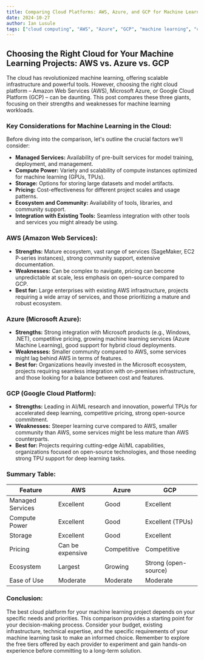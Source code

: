 ```yaml
---
title: Comparing Cloud Platforms: AWS, Azure, and GCP for Machine Learning
date: 2024-10-27
author: Ian Lusule
tags: ["cloud computing", "AWS", "Azure", "GCP", "machine learning", "comparison"]
---
```


## Choosing the Right Cloud for Your Machine Learning Projects: AWS vs. Azure vs. GCP

The cloud has revolutionized machine learning, offering scalable infrastructure and powerful tools.  However, choosing the right cloud platform – Amazon Web Services (AWS), Microsoft Azure, or Google Cloud Platform (GCP) – can be daunting. This post compares these three giants, focusing on their strengths and weaknesses for machine learning workloads.

### Key Considerations for Machine Learning in the Cloud:

Before diving into the comparison, let's outline the crucial factors we'll consider:

* **Managed Services:**  Availability of pre-built services for model training, deployment, and management.
* **Compute Power:**  Variety and scalability of compute instances optimized for machine learning (GPUs, TPUs).
* **Storage:** Options for storing large datasets and model artifacts.
* **Pricing:** Cost-effectiveness for different project scales and usage patterns.
* **Ecosystem and Community:**  Availability of tools, libraries, and community support.
* **Integration with Existing Tools:**  Seamless integration with other tools and services you might already be using.


### AWS (Amazon Web Services):

* **Strengths:** Mature ecosystem, vast range of services (SageMaker, EC2 P-series instances), strong community support, extensive documentation.
* **Weaknesses:** Can be complex to navigate, pricing can become unpredictable at scale, less emphasis on open-source compared to GCP.
* **Best for:** Large enterprises with existing AWS infrastructure, projects requiring a wide array of services, and those prioritizing a mature and robust ecosystem.


### Azure (Microsoft Azure):

* **Strengths:** Strong integration with Microsoft products (e.g., Windows, .NET), competitive pricing, growing machine learning services (Azure Machine Learning), good support for hybrid cloud deployments.
* **Weaknesses:** Smaller community compared to AWS, some services might lag behind AWS in terms of features.
* **Best for:** Organizations heavily invested in the Microsoft ecosystem, projects requiring seamless integration with on-premises infrastructure, and those looking for a balance between cost and features.


### GCP (Google Cloud Platform):

* **Strengths:** Leading in AI/ML research and innovation, powerful TPUs for accelerated deep learning, competitive pricing, strong open-source commitment.
* **Weaknesses:**  Steeper learning curve compared to AWS, smaller community than AWS, some services might be less mature than AWS counterparts.
* **Best for:** Projects requiring cutting-edge AI/ML capabilities, organizations focused on open-source technologies, and those needing strong TPU support for deep learning tasks.


### Summary Table:

| Feature          | AWS                 | Azure                | GCP                  |
|-----------------|----------------------|-----------------------|-----------------------|
| Managed Services | Excellent             | Good                  | Excellent             |
| Compute Power    | Excellent             | Good                  | Excellent (TPUs)      |
| Storage          | Excellent             | Good                  | Excellent             |
| Pricing          | Can be expensive      | Competitive           | Competitive           |
| Ecosystem        | Largest              | Growing               | Strong (open-source) |
| Ease of Use      | Moderate              | Moderate              | Moderate              |


### Conclusion:

The best cloud platform for your machine learning project depends on your specific needs and priorities.  This comparison provides a starting point for your decision-making process.  Consider your budget, existing infrastructure, technical expertise, and the specific requirements of your machine learning task to make an informed choice.  Remember to explore the free tiers offered by each provider to experiment and gain hands-on experience before committing to a long-term solution.

